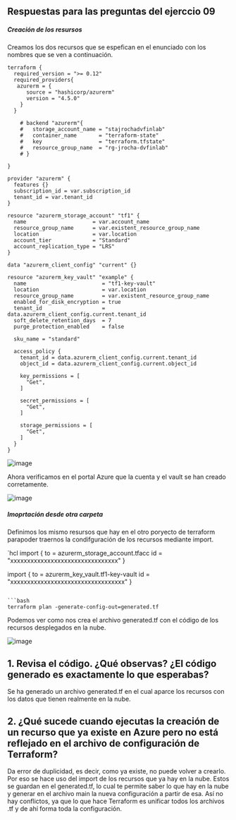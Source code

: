 ## Respuestas para las preguntas del ejerccio 09

##### Creación de los resursos

Creamos los dos recursos que se espefican en el enunciado con los nombres que se ven a continuación.


```hcl
terraform {
  required_version = ">= 0.12"
  required_providers{
   azurerm = {
      source = "hashicorp/azurerm"
      version = "4.5.0"
    }
  }
  
    # backend "azurerm"{
    #   storage_account_name = "stajrochadvfinlab"
    #   container_name       = "terraform-state"
    #   key                  = "terraform.tfstate"
    #   resource_group_name  = "rg-jrocha-dvfinlab"
    # }

}

provider "azurerm" {
  features {}
  subscription_id = var.subscription_id
  tenant_id = var.tenant_id
}

resource "azurerm_storage_account" "tf1" {
  name                     = var.account_name 
  resource_group_name      = var.existent_resource_group_name
  location                 = var.location
  account_tier             = "Standard"
  account_replication_type = "LRS"                  
}

data "azurerm_client_config" "current" {}

resource "azurerm_key_vault" "example" {
  name                        = "tf1-key-vault"
  location                    = var.location
  resource_group_name         = var.existent_resource_group_name
  enabled_for_disk_encryption = true
  tenant_id                   = data.azurerm_client_config.current.tenant_id
  soft_delete_retention_days  = 7
  purge_protection_enabled    = false

  sku_name = "standard"

  access_policy {
    tenant_id = data.azurerm_client_config.current.tenant_id
    object_id = data.azurerm_client_config.current.object_id

    key_permissions = [
      "Get",
    ]

    secret_permissions = [
      "Get",
    ]

    storage_permissions = [
      "Get",
    ]
  }
}
```

![image](https://github.com/user-attachments/assets/d76f7fa2-9ccc-4636-893b-91a0aebefb56)

Ahora verificamos en el portal Azure que la cuenta y el vault se han creado corretamente.

![image](https://github.com/user-attachments/assets/59328d85-ee6b-4377-8a54-11f98189ed54)


##### Imoprtación desde otra carpeta

Definimos los mismo resursos que hay en el otro poryecto de terraform parapoder traernos la condifguración de los recursos mediante import.

`hcl
import {
  to = azurerm_storage_account.tfacc
  id = "xxxxxxxxxxxxxxxxxxxxxxxxxxxxxxxx"
}

import {
  to = azurerm_key_vault.tf1-key-vault
  id = "xxxxxxxxxxxxxxxxxxxxxxxxxxxxxxxxxx"
}
```

```bash
terraform plan -generate-config-out=generated.tf
```

Podemos ver como nos crea el archivo generated.tf con el código de los recursos desplegados en la nube.

![image](https://github.com/user-attachments/assets/5f1fba4b-d5ac-4ec8-aa65-5f5b08676435)

## 1. Revisa el código. ¿Qué observas? ¿El código generado es exactamente lo que esperabas?

Se ha generado un archivo generated.tf en el cual aparce los recursos con los datos que tienen realmente en la nube.

## 2. ¿Qué sucede cuando ejecutas la creación de un recurso que ya existe en Azure pero no está reflejado en el archivo de configuración de Terraform?

Da error de duplicidad, es decir, como ya existe, no puede volver a crearlo. Por eso se hace uso del import de los recursos que ya hay en la nube. Estos se guardan en el generated.tf, lo cual te permite saber lo que hay en la nube y generar en el archivo main la nueva configuración a partir de esa. Así no hay conflictos, ya que lo que hace Terraform es unificar todos los archivos .tf y de ahí forma toda la configuración.





